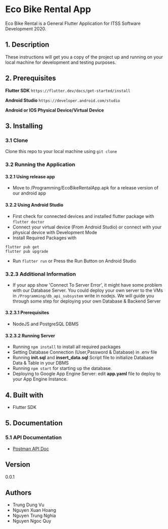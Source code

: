 # Eco Bike Rental App
Eco Bike Rental is a General Flutter Application for ITSS Software Development 2020.
## 1. Description
These instructions will get you a copy of the project up and running on your local machine for development and testing purposes.
## 2. Prerequisites
**Flutter SDK**
`https://flutter.dev/docs/get-started/install`

**Android Studio**
`https://developer.android.com/studio`

**Android or IOS Physical Device/Virtual Device**

## 3. Installing
### 3.1 Clone
Clone this repo to your local machine using `git clone`
### 3.2 Running the Application
#### 3.2.1 Using release app
- Move to /Programming/EcoBikeRentalApp.apk for a release version of our android app
#### 3.2.2 Using Android Studio
- First check for connected devices and installed flutter package with `flutter doctor`
- Connect your virtual device (From Android Studio) or connect with your physical device with Development Mode
- Install Required Packages with
```
flutter pub get
flutter pub upgrade
```
- Run `flutter run` or Press the Run Button on Android Studio

### 3.2.3 Additional Information
- If your app show 'Connect To Server Error', it might have some problem with our Database Server. You could deploy your own server to the VMs in `/Programming/db_api_subsystem` write in nodejs. We will guide you through some step for deploying your own Database & Backend Server
#### 3.2.3.1 Prerequisites
- NodeJS and PostgreSQL DBMS
#### 3.2.3.2 Running Server
- Running `npm install` to install all required packages
- Setting Database Connection (User,Password & Database) in .env file
- Running **init.sql** and **insert_data.sql** Script file to initialize Database Data & Table in your DBMS
- Running `npm start` for starting up the database.
- Deploying to Google App Engine Server: edit **app.yaml** file to deploy to your App Engine Instance.
## 4. Built with
- Flutter SDK

## 5. Documentation
### 5.1 API Documentation
* [Postman API Doc](hhttps://documenter.getpostman.com/view/8571496/TVsxB6dQ#0d575686-c55b-4a46-a527-3dc900d36840)
## Version
0.0.1
## Authors
- Trung Dung Vu
- Nguyen Xuan Hoang
- Nguyen Trung Nghia
- Nguyen Ngoc Quy